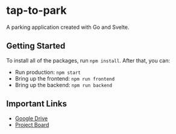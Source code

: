 # tap-to-park

A parking application created with Go and Svelte.

## Getting Started

To install all of the packages, run `npm install`.
After that, you can:
- Run production: `npm start`
- Bring up the frontend: `npm run frontend`
- Bring up the backend: `npm run backend`

## Important Links

- [Google Drive](https://drive.google.com/drive/u/0/folders/1sLmxW9ZR5giioXCH832F8guUtJmecOBy)
- [Project Board](https://github.com/orgs/n3cd-Studios/projects/1/)